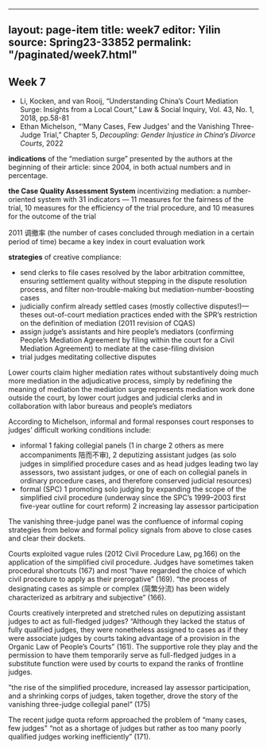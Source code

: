 
---
layout: page-item
title: week7
editor: Yilin
source: Spring23-33852
permalink: "/paginated/week7.html"
---

## Week 7

- Li, Kocken, and van Rooij, “Understanding China’s Court Mediation Surge: Insights from a Local Court,” Law & Social Inquiry, Vol. 43, No. 1, 2018, pp.58-81
- Ethan Michelson, “‘Many Cases, Few Judges’ and the Vanishing Three-Judge Trial,” Chapter 5, *Decoupling: Gender Injustice in China’s Divorce Courts*, 2022

**indications** of the “mediation surge” presented by the authors at the beginning of their article: since 2004, in both actual numbers and in percentage.

**the Case Quality Assessment System** incentivizing mediation: a number-oriented system with 31 indicators — 11 measures for the fairness of the trial, 10 measures for the efficiency of the trial procedure, and 10 measures for the outcome of the trial

2011 调撤率 (the number of cases concluded through mediation in a certain period of time) became a key index in court evaluation work

**strategies** of creative compliance:
- send clerks to file cases resolved by the labor arbitration committee, ensuring settlement quality without stepping in the dispute resolution process, and filter non-trouble-making but mediation-number-boosting cases
- judicially confirm already settled cases (mostly collective disputes!)—theses out-of-court mediation practices ended with the SPR’s restriction on the definition of mediation (2011 revision of CQAS)
- assign judge’s assistants and hire people’s mediators (confirming People’s Mediation Agreement by filing within the court for a Civil Mediation Agreement) to mediate at the case-filing division 
- trial judges meditating collective disputes

Lower courts claim higher mediation rates without substantively doing much more mediation in the adjudicative process, simply by redefining the meaning of mediation
the mediation surge represents mediation work done outside the court, by lower court judges and judicial clerks and in collaboration with labor bureaus and people’s mediators

According to Michelson, informal and formal responses court responses to judges’ difficult working conditions include:
- informal 1 faking collegial panels (1 in charge 2 others as mere accompaniments 陪而不审), 2 deputizing assistant judges (as solo judges in simplified procedure cases and as head judges leading two lay assessors, two assistant judges, or one of each on collegial panels in ordinary procedure cases, and therefore conserved judicial resources)
- formal (SPC) 1 promoting solo judging by expanding the scope of the simplified civil procedure (underway since the SPC’s 1999–2003 first five-year outline for court reform) 2 increasing lay assessor participation

The vanishing three-judge panel was the confluence of informal coping strategies from below and formal policy signals from above to close cases and clear their dockets.

Courts exploited vague rules (2012 Civil Procedure Law, pg.166) on the application of the simplified civil procedure. Judges have sometimes taken procedural shortcuts (167) and most “have regarded the choice of which civil procedure to apply as their prerogative” (169). “the process of designating cases as simple or complex (简繁分流) has been widely characterized as arbitrary and subjective” (166).

Courts creatively interpreted and stretched rules on deputizing assistant judges to act as full-fledged judges? “Although they lacked the status of fully qualified judges, they were nonetheless assigned to cases as if they were associate judges by courts taking advantage of a provision in the Organic Law of People’s Courts” (161). The supportive role they play and the permission to have them temporarily serve as full-fledged judges in a substitute function were used by courts to expand the ranks of frontline judges.

”the rise of the simplified procedure, increased lay assessor participation, and a shrinking corps of judges, taken together, drove the story of the vanishing three-judge collegial panel” (175)

The recent judge quota reform approached the problem of “many cases, few judges" “not as a shortage of judges but rather as too many poorly qualified judges working inefficiently” (171).